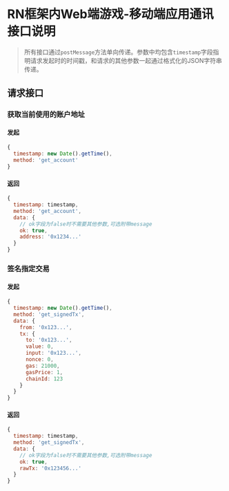 # RN框架内Web端游戏-移动端应用通讯接口说明

> 所有接口通过`postMessage`方法单向传递。参数中均包含`timestamp`字段指明请求发起时的时间戳，和请求的其他参数一起通过格式化的JSON字符串传递。

## 请求接口

### 获取当前使用的账户地址
#### 发起
```js
{
  timestamp: new Date().getTime(),
  method: 'get_account'
}
```

#### 返回
```js
{
  timestamp: timestamp,
  method: 'get_account',
  data: {
    // ok字段为false时不需要其他参数,可选附带message
    ok: true,
    address: '0x1234...'
  }
}
```

### 签名指定交易
#### 发起
```js
{
  timestamp: new Date().getTime(),
  method: 'get_signedTx',
  data: {
    from: '0x123...',
    tx: {
      to: '0x123...',
      value: 0,
      input: '0x123...',
      nonce: 0,
      gas: 21000,
      gasPrice: 1,
      chainId: 123
    }
  }
}
```

#### 返回
```js
{
  timestamp: timestamp,
  method: 'get_signedTx',
  data: {
    // ok字段为false时不需要其他参数,可选附带message
    ok: true,
    rawTx: '0x123456...'
  }
}
```